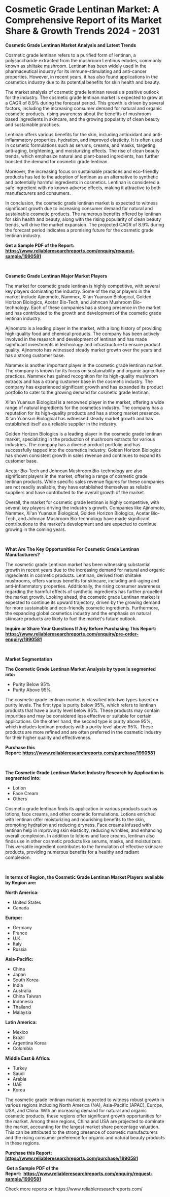 <p><h1>Cosmetic Grade Lentinan Market: A Comprehensive Report of its Market Share & Growth Trends 2024 - 2031</h1></p><p><strong>Cosmetic Grade Lentinan Market Analysis and Latest Trends</strong></p>
<p><p>Cosmetic grade lentinan refers to a purified form of lentinan, a polysaccharide extracted from the mushroom Lentinus edodes, commonly known as shiitake mushroom. Lentinan has been widely used in the pharmaceutical industry for its immune-stimulating and anti-cancer properties. However, in recent years, it has also found applications in the cosmetics industry due to its potential benefits for skin health and beauty.</p><p>The market analysis of cosmetic grade lentinan reveals a positive outlook for the industry. The cosmetic grade lentinan market is expected to grow at a CAGR of 8.9% during the forecast period. This growth is driven by several factors, including the increasing consumer demand for natural and organic cosmetic products, rising awareness about the benefits of mushroom-based ingredients in skincare, and the growing popularity of clean beauty and sustainable practices.</p><p>Lentinan offers various benefits for the skin, including antioxidant and anti-inflammatory properties, hydration, and improved elasticity. It is often used in cosmetic formulations such as serums, creams, and masks, targeting anti-aging, brightening, and moisturizing effects. The rise of clean beauty trends, which emphasize natural and plant-based ingredients, has further boosted the demand for cosmetic grade lentinan.</p><p>Moreover, the increasing focus on sustainable practices and eco-friendly products has led to the adoption of lentinan as an alternative to synthetic and potentially harmful ingredients in cosmetics. Lentinan is considered a safe ingredient with no known adverse effects, making it attractive to both manufacturers and consumers.</p><p>In conclusion, the cosmetic grade lentinan market is expected to witness significant growth due to increasing consumer demand for natural and sustainable cosmetic products. The numerous benefits offered by lentinan for skin health and beauty, along with the rising popularity of clean beauty trends, will drive the market expansion. The projected CAGR of 8.9% during the forecast period indicates a promising future for the cosmetic grade lentinan industry.</p></p>
<p><strong>Get a Sample PDF of the Report:&nbsp; <a href="https://www.reliableresearchreports.com/enquiry/request-sample/1990581">https://www.reliableresearchreports.com/enquiry/request-sample/1990581</a></strong></p>
<p>&nbsp;</p>
<p><strong>Cosmetic Grade Lentinan Major Market Players</strong></p>
<p><p>The market for cosmetic grade lentinan is highly competitive, with several key players dominating the industry. Some of the major players in the market include Ajinomoto, Nammex, Xi'an Yuansun Biological, Golden Horizon Biologics, Acetar Bio-Tech, and Johncan Mushroom Bio-technology. Each of these companies has a strong presence in the market and has contributed to the growth and development of the cosmetic grade lentinan industry.</p><p>Ajinomoto is a leading player in the market, with a long history of providing high-quality food and chemical products. The company has been actively involved in the research and development of lentinan and has made significant investments in technology and infrastructure to ensure product quality. Ajinomoto has witnessed steady market growth over the years and has a strong customer base.</p><p>Nammex is another important player in the cosmetic grade lentinan market. The company is known for its focus on sustainability and organic agriculture practices. Nammex has gained recognition for its high-quality mushroom extracts and has a strong customer base in the cosmetic industry. The company has experienced significant growth and has expanded its product portfolio to cater to the growing demand for cosmetic grade lentinan.</p><p>Xi'an Yuansun Biological is a renowned player in the market, offering a wide range of natural ingredients for the cosmetics industry. The company has a reputation for its high-quality products and has a strong market presence. Xi'an Yuansun Biological has witnessed steady market growth and has established itself as a reliable supplier in the industry.</p><p>Golden Horizon Biologics is a leading player in the cosmetic grade lentinan market, specializing in the production of mushroom extracts for various industries. The company has a diverse product portfolio and has successfully tapped into the cosmetics industry. Golden Horizon Biologics has shown consistent growth in sales revenue and continues to expand its customer base.</p><p>Acetar Bio-Tech and Johncan Mushroom Bio-technology are also significant players in the market, offering a range of cosmetic grade lentinan products. While specific sales revenue figures for these companies are not readily available, they have established themselves as reliable suppliers and have contributed to the overall growth of the market.</p><p>Overall, the market for cosmetic grade lentinan is highly competitive, with several key players driving the industry's growth. Companies like Ajinomoto, Nammex, Xi'an Yuansun Biological, Golden Horizon Biologics, Acetar Bio-Tech, and Johncan Mushroom Bio-technology have made significant contributions to the market's development and are expected to continue growing in the coming years.</p></p>
<p>&nbsp;</p>
<p><strong>What Are The Key Opportunities For Cosmetic Grade Lentinan Manufacturers?</strong></p>
<p><p>The cosmetic grade Lentinan market has been witnessing substantial growth in recent years due to the increasing demand for natural and organic ingredients in cosmetic products. Lentinan, derived from shiitake mushrooms, offers various benefits for skincare, including anti-aging and anti-inflammatory properties. Additionally, the rising consumer awareness regarding the harmful effects of synthetic ingredients has further propelled the market growth. Looking ahead, the cosmetic grade Lentinan market is expected to continue its upward trajectory, driven by the growing demand for more sustainable and eco-friendly cosmetic ingredients. Furthermore, the expanding global cosmetics industry and the emphasis on natural skincare products are likely to fuel the market's future outlook.</p></p>
<p><strong>Inquire or Share Your Questions If Any Before Purchasing This Report: <a href="https://www.reliableresearchreports.com/enquiry/pre-order-enquiry/1990581">https://www.reliableresearchreports.com/enquiry/pre-order-enquiry/1990581</a></strong></p>
<p>&nbsp;</p>
<p><strong>Market Segmentation</strong></p>
<p><strong>The Cosmetic Grade Lentinan Market Analysis by types is segmented into:</strong></p>
<p><ul><li>Purity Below 95%</li><li>Purity Above 95%</li></ul></p>
<p><p>The cosmetic grade lentinan market is classified into two types based on purity levels. The first type is purity below 95%, which refers to lentinan products that have a purity level below 95%. These products may contain impurities and may be considered less effective or suitable for certain applications. On the other hand, the second type is purity above 95%, which includes lentinan products with a purity level above 95%. These products are more refined and are often preferred in the cosmetic industry for their higher quality and effectiveness.</p></p>
<p><strong>Purchase this Report:&nbsp;<a href="https://www.reliableresearchreports.com/purchase/1990581">https://www.reliableresearchreports.com/purchase/1990581</a></strong></p>
<p>&nbsp;</p>
<p><strong>The Cosmetic Grade Lentinan Market Industry Research by Application is segmented into:</strong></p>
<p><ul><li>Lotion</li><li>Face Cream</li><li>Others</li></ul></p>
<p><p>Cosmetic grade lentinan finds its application in various products such as lotions, face creams, and other cosmetic formulations. Lotions enriched with lentinan offer moisturizing and nourishing benefits to the skin, promoting hydration and reducing dryness. Face creams infused with lentinan help in improving skin elasticity, reducing wrinkles, and enhancing overall complexion. In addition to lotions and face creams, lentinan also finds use in other cosmetic products like serums, masks, and moisturizers. This versatile ingredient contributes to the formulation of effective skincare products, providing numerous benefits for a healthy and radiant complexion.</p></p>
<p>&nbsp;</p>
<p><strong>In terms of Region, the Cosmetic Grade Lentinan Market Players available by Region are:</strong></p>
<p>
    <p> <strong> North America: </strong>
        <ul>
            <li>United States</li>
            <li>Canada</li>
        </ul>
        </p> 
    <p> <strong> Europe: </strong>
        <ul>
            <li>Germany</li>
            <li>France</li>
            <li>U.K.</li>
            <li>Italy</li>
            <li>Russia</li>
        </ul>
        </p> 
    <p> <strong> Asia-Pacific: </strong>
        <ul>
            <li>China</li>
            <li>Japan</li>
            <li>South Korea</li>
            <li>India</li>
            <li>Australia</li>
            <li>China Taiwan</li>
            <li>Indonesia</li>
            <li>Thailand</li>
            <li>Malaysia</li>
        </ul>
        </p> 
    <p> <strong> Latin America: </strong>
        <ul>
            <li>Mexico</li>
            <li>Brazil</li>
            <li>Argentina Korea</li>
            <li>Colombia</li>
        </ul>
        </p> 
    <p> <strong> Middle East & Africa: </strong>
        <ul>
            <li>Turkey</li>
            <li>Saudi</li>
            <li>Arabia</li>
            <li>UAE</li>
            <li>Korea</li>
        </ul>
    </p>
    </p>
<p><p>The cosmetic grade lentinan market is expected to witness robust growth in various regions including North America (NA), Asia-Pacific (APAC), Europe, USA, and China. With an increasing demand for natural and organic cosmetic products, these regions offer significant growth opportunities for the market. Among these regions, China and USA are projected to dominate the market, accounting for the largest market share percentage valuation. This can be attributed to the strong presence of cosmetic manufacturers and the rising consumer preference for organic and natural beauty products in these regions.</p></p>
<p><strong>Purchase this Report: <a href="https://www.reliableresearchreports.com/purchase/1990581">https://www.reliableresearchreports.com/purchase/1990581</a></strong></p>
<p>&nbsp;<strong>Get a Sample PDF of the Report:&nbsp;&nbsp;<a href="https://www.reliableresearchreports.com/enquiry/request-sample/1990581">https://www.reliableresearchreports.com/enquiry/request-sample/1990581</a></strong></p>
<p><strong></strong></p>
<p>Check more reports on https://www.reliableresearchreports.com/</p>